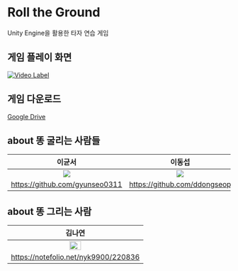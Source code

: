 
Roll the Ground
============
Unity Engine을 활용한 타자 연습 게임

## 게임 플레이 화면

[![Video Label](http://img.youtube.com/vi/_NBtAsAuK9w/0.jpg)](https://youtu.be/_NBtAsAuK9w)


## 게임 다운로드
[Google Drive](https://drive.google.com/folderview?id=1f7EKkvjlUNUrNodb4xjFQTLuj_180-6L)

## about 똥 굴리는 사람들

| 이균서 | 이동섭 | 김서진 |
|:----: |:-----: | :----: |
|<img src="https://avatars1.githubusercontent.com/u/48322716?s=460&v=4" ></img>|<img src="https://avatars3.githubusercontent.com/u/67463603?s=460&v=4"></img>|<img src="https://avatars0.githubusercontent.com/u/48249505?s=400&u=205a299a022725da6a76108d1d0a53f84b73e85b&v=4"></img> |
|https://github.com/gyunseo0311|https://github.com/ddongseop |https://github.com/SeojinSeojin  |

## about 똥  그리는 사람

| 김나연 | 
|:----: |
| <img src="https://user-images.githubusercontent.com/48249505/105337768-1bcb1380-5c1e-11eb-877d-e677313c32b6.png" width="30%"></img>|
| https://notefolio.net/nyk9900/220836 |
